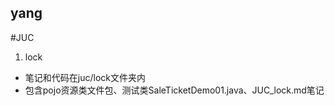 ## yang
#JUC
1. lock
  * 笔记和代码在juc/lock文件夹内
  * 包含pojo资源类文件包、测试类SaleTicketDemo01.java、JUC_lock.md笔记

